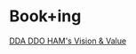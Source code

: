 # Book+ing

[DDA DDO HAM's Vision & Value](./DDA-DDO-HAM-s-Vision-Value-fd0b3243-8147-4353-a5f1-f6480d6ba8b3.md)